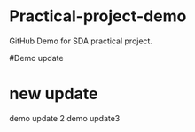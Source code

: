 # Practical-project-demo
GitHub Demo for SDA practical project.

#Demo update
# new update
demo update 2
demo update3